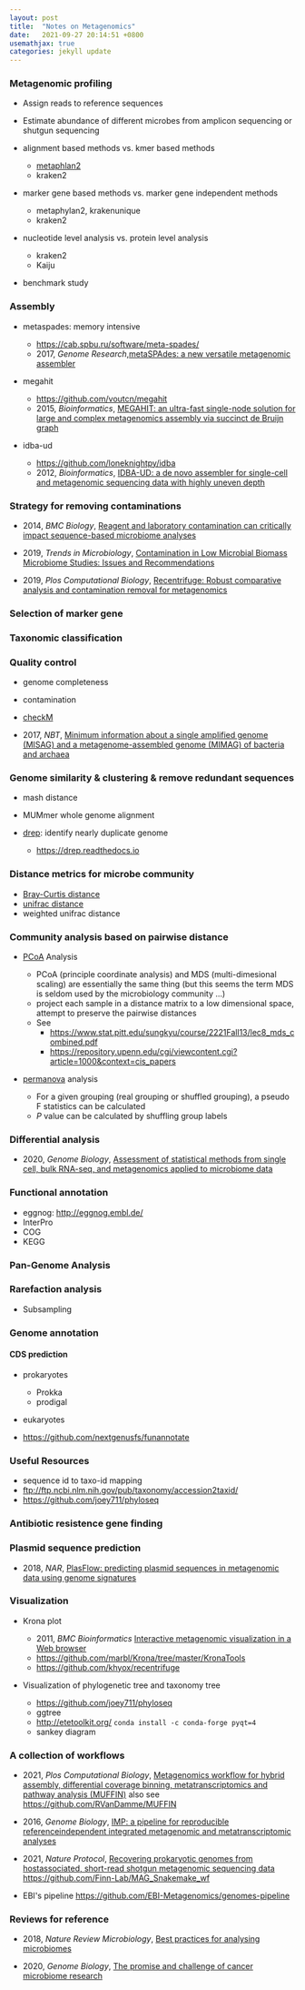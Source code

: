 ```yaml
---
layout: post
title:  "Notes on Metagenomics"
date:   2021-09-27 20:14:51 +0800
usemathjax: true
categories: jekyll update
---
```


### Metagenomic profiling

- Assign reads to reference sequences
- Estimate abundance of different microbes from amplicon sequencing or shutgun sequencing

- alignment based methods vs. kmer based methods
  - [metaphlan2](https://huttenhower.sph.harvard.edu/metaphlan2/)
  - kraken2

- marker gene based methods vs. marker gene independent methods
  - metaphylan2, krakenunique
  - kraken2

- nucleotide level analysis vs. protein level analysis
  - kraken2
  - Kaiju

- benchmark study
  

### Assembly

- metaspades: memory intensive
  - <https://cab.spbu.ru/software/meta-spades/>
  - 2017, *Genome Research*,[metaSPAdes: a new versatile metagenomic assembler](https://genome.cshlp.org/content/27/5/824.long)

- megahit
  - <https://github.com/voutcn/megahit>
  - 2015, *Bioinformatics*, [MEGAHIT: an ultra-fast single-node solution for large and complex metagenomics assembly via succinct de Bruijn graph](https://academic.oup.com/bioinformatics/article/31/10/1674/177884)

- idba-ud
  - <https://github.com/loneknightpy/idba>
  - 2012, *Bioinformatics*, [IDBA-UD: a de novo assembler for single-cell and metagenomic sequencing data with highly uneven depth](https://academic.oup.com/bioinformatics/article/28/11/1420/266973)


### Strategy for removing contaminations

- 2014, *BMC Biology*, [Reagent and laboratory contamination can critically impact sequence-based microbiome analyses](https://bmcbiol.biomedcentral.com/articles/10.1186/s12915-014-0087-z)

- 2019, *Trends in Microbiology*, [Contamination in Low Microbial Biomass Microbiome Studies: Issues and Recommendations](https://www.sciencedirect.com/science/article/pii/S0966842X18302531)

- 2019, *Plos Computational Biology*, [Recentrifuge: Robust comparative analysis and contamination removal for metagenomics](https://journals.plos.org/ploscompbiol/article?id=10.1371/journal.pcbi.1006967)


### Selection of marker gene


### Taxonomic classification


### Quality control

- genome completeness
- contamination

- [checkM](https://github.com/Ecogenomics/CheckM)

- 2017, *NBT*, [Minimum information about a single amplified genome (MISAG) and a metagenome-assembled genome (MIMAG) of bacteria and archaea](https://www.nature.com/articles/nbt.3893)

### Genome similarity & clustering & remove redundant sequences

- mash distance
- MUMmer whole genome alignment


- [drep](https://github.com/MrOlm/drep): identify nearly duplicate genome
  - https://drep.readthedocs.io


### Distance metrics for microbe community
- [Bray-Curtis distance](https://en.wikipedia.org/wiki/Bray%E2%80%93Curtis_dissimilarity)
- [unifrac distance](https://en.wikipedia.org/wiki/UniFrac)
- weighted unifrac distance


### Community analysis based on pairwise distance

- [PCoA](https://en.wikipedia.org/wiki/Multidimensional_scaling) Analysis 
  - PCoA (principle coordinate analysis) and MDS (multi-dimesional scaling) are essentially the same thing (but this seems the term MDS is seldom used by the microbiology community ...)
  - project each sample in a distance matrix to a low dimensional space, attempt to preserve the pairwise distances
  - See 
    - <https://www.stat.pitt.edu/sungkyu/course/2221Fall13/lec8_mds_combined.pdf>
    - <https://repository.upenn.edu/cgi/viewcontent.cgi?article=1000&context=cis_papers>

- [permanova](https://en.wikipedia.org/wiki/Permutational_analysis_of_variance) analysis
  - For a given grouping (real grouping or shuffled grouping), a pseudo F statistics can be calculated
  - *P* value can be calculated by shuffling group labels 

### Differential analysis
- 2020, *Genome Biology*, [Assessment of statistical methods from single cell, bulk RNA-seq, and metagenomics applied to microbiome data](https://genomebiology.biomedcentral.com/articles/10.1186/s13059-020-02104-1)

### Functional annotation
- eggnog: <http://eggnog.embl.de/>
- InterPro
- COG
- KEGG

### Pan-Genome Analysis


### Rarefaction analysis

- Subsampling


### Genome annotation
#### CDS prediction
- prokaryotes
  - Prokka
  - prodigal
- eukaryotes

- <https://github.com/nextgenusfs/funannotate>

### Useful Resources
- sequence id to taxo-id mapping
- <ftp://ftp.ncbi.nlm.nih.gov/pub/taxonomy/accession2taxid/>
- <https://github.com/joey711/phyloseq>


### Antibiotic resistence gene finding


### Plasmid sequence prediction

- 2018, *NAR*, [PlasFlow: predicting plasmid sequences in metagenomic data using genome signatures](https://academic.oup.com/nar/article/46/6/e35/4807335)



### Visualization

- Krona plot
  - 2011, *BMC Bioinformatics* [Interactive metagenomic visualization in a Web browser](https://bmcbioinformatics.biomedcentral.com/articles/10.1186/1471-2105-12-385)
  - <https://github.com/marbl/Krona/tree/master/KronaTools>
  - <https://github.com/khyox/recentrifuge>


- Visualization of phylogenetic tree and taxonomy tree
  - <https://github.com/joey711/phyloseq>
  - ggtree
  - <http://etetoolkit.org/>
    ```conda install -c conda-forge pyqt=4```
  - sankey diagram


### A collection of workflows
- 2021, *Plos Computational Biology*, [Metagenomics workflow for hybrid assembly, differential coverage binning, metatranscriptomics and pathway analysis (MUFFIN)](https://journals.plos.org/ploscompbiol/article?id=10.1371/journal.pcbi.1008716) also see <https://github.com/RVanDamme/MUFFIN>
- 2016, *Genome Biology*, [IMP: a pipeline for reproducible referenceindependent integrated metagenomic and metatranscriptomic analyses](https://genomebiology.biomedcentral.com/articles/10.1186/s13059-016-1116-8)

- 2021, *Nature Protocol*, [Recovering prokaryotic genomes from hostassociated, short-read shotgun metagenomic sequencing data](https://www.nature.com/articles/s41596-021-00508-2) https://github.com/Finn-Lab/MAG_Snakemake_wf

- EBI's pipeline <https://github.com/EBI-Metagenomics/genomes-pipeline>


### Reviews for reference
- 2018, *Nature Review Microbiology*, [Best practices for analysing microbiomes](https://www.nature.com/articles/s41579-018-0029-9)

- 2020, *Genome Biology*, [The promise and challenge of cancer microbiome research](https://genomebiology.biomedcentral.com/articles/10.1186/s13059-020-02037-9)




